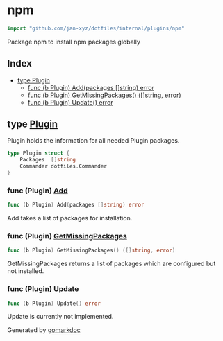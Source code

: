 <!-- Code generated by gomarkdoc. DO NOT EDIT -->

# npm

```go
import "github.com/jan-xyz/dotfiles/internal/plugins/npm"
```

Package npm to install npm packages globally

## Index

- [type Plugin](<#Plugin>)
  - [func \(b Plugin\) Add\(packages \[\]string\) error](<#Plugin.Add>)
  - [func \(b Plugin\) GetMissingPackages\(\) \(\[\]string, error\)](<#Plugin.GetMissingPackages>)
  - [func \(b Plugin\) Update\(\) error](<#Plugin.Update>)


<a name="Plugin"></a>
## type [Plugin](<https://github.com/jan-xyz/dotfiles/blob/main/internal/plugins/npm/plugin.go#L12-L15>)

Plugin holds the information for all needed Plugin packages.

```go
type Plugin struct {
    Packages  []string
    Commander dotfiles.Commander
}
```

<a name="Plugin.Add"></a>
### func \(Plugin\) [Add](<https://github.com/jan-xyz/dotfiles/blob/main/internal/plugins/npm/plugin.go#L31>)

```go
func (b Plugin) Add(packages []string) error
```

Add takes a list of packages for installation.

<a name="Plugin.GetMissingPackages"></a>
### func \(Plugin\) [GetMissingPackages](<https://github.com/jan-xyz/dotfiles/blob/main/internal/plugins/npm/plugin.go#L18>)

```go
func (b Plugin) GetMissingPackages() ([]string, error)
```

GetMissingPackages returns a list of packages which are configured but not installed.

<a name="Plugin.Update"></a>
### func \(Plugin\) [Update](<https://github.com/jan-xyz/dotfiles/blob/main/internal/plugins/npm/plugin.go#L46>)

```go
func (b Plugin) Update() error
```

Update is currently not implemented.

Generated by [gomarkdoc](<https://github.com/princjef/gomarkdoc>)

